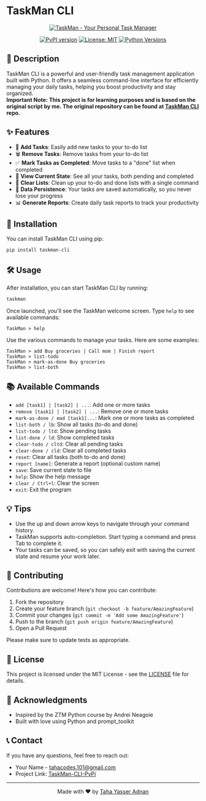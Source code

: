 # TaskMan CLI

<div align="center">

[![TaskMan - Your Personal Task Manager](https://img.shields.io/badge/TaskMan-Your%20Personal%20Task%20Manager-blue?style=for-the-badge&logo=python&logoColor=white)](https://github.com/yourusername/TaskMan-CLI)

[![PyPI version](https://badge.fury.io/py/taskman-cli.svg)](https://badge.fury.io/py/taskman-cli)
[![License: MIT](https://img.shields.io/badge/License-MIT-yellow.svg)](https://opensource.org/licenses/MIT)
[![Python Versions](https://img.shields.io/pypi/pyversions/taskman-cli.svg)](https://pypi.org/project/taskman-cli/)

</div>

## 📝 Description

TaskMan CLI is a powerful and user-friendly task management application built with Python. It offers a seamless command-line interface for efficiently managing your daily tasks, helping you boost productivity and stay organized.  
**Important Note: This project is for learning purposes and is based on the original script by me. The original repository can be found at [TaskMan CLI](https://github.com/tahadnan/TaskMan-CLI.git) repo.**

## ✨ Features

- 📌 **Add Tasks**: Easily add new tasks to your to-do list
- 🗑️ **Remove Tasks**: Remove tasks from your to-do list
- ✅ **Mark Tasks as Completed**: Move tasks to a "done" list when completed
- 👀 **View Current State**: See all your tasks, both pending and completed
- 🧹 **Clear Lists**: Clean up your to-do and done lists with a single command
- 💾 **Data Persistence**: Your tasks are saved automatically, so you never lose your progress
- 📊 **Generate Reports**: Create daily task reports to track your productivity

## 🚀 Installation

You can install TaskMan CLI using pip:

```bash
pip install taskman-cli
```

## 🛠️ Usage

After installation, you can start TaskMan CLI by running:

```bash
taskman
```

Once launched, you'll see the TaskMan welcome screen. Type `help` to see available commands:

```
TaskMan > help
```

Use the various commands to manage your tasks. Here are some examples:

```
TaskMan > add Buy groceries | Call mom | Finish report
TaskMan > list-todo
TaskMan > mark-as-done Buy groceries
TaskMan > list-both
```

## 📚 Available Commands

- `add [task1] | [task2] | ...`: Add one or more tasks
- `remove [task1] | [task2] | ...`: Remove one or more tasks
- `mark-as-done / mad [task1]...`: Mark one or more tasks as completed
- `list-both / lb`: Show all tasks (to-do and done)
- `list-todo / ltd`: Show pending tasks
- `list-done / ld`: Show completed tasks
- `clear-todo / cltd`: Clear all pending tasks
- `clear-done / cld`: Clear all completed tasks
- `reset`: Clear all tasks (both to-do and done)
- `report [name]`: Generate a report (optional custom name)
- `save`: Save current state to file
- `help`: Show the help message
- `clear / Ctrl+l`: Clear the screen
- `exit`: Exit the program

## 💡 Tips

- Use the up and down arrow keys to navigate through your command history.
- TaskMan supports auto-completion. Start typing a command and press Tab to complete it.
- Your tasks can be saved, so you can safely exit with saving the current state and resume your work later.

## 🤝 Contributing

Contributions are welcome! Here's how you can contribute:

1. Fork the repository
2. Create your feature branch (`git checkout -b feature/AmazingFeature`)
3. Commit your changes (`git commit -m 'Add some AmazingFeature'`)
4. Push to the branch (`git push origin feature/AmazingFeature`)
5. Open a Pull Request

Please make sure to update tests as appropriate.


## 📄 License

This project is licensed under the MIT License - see the [LICENSE](LICENSE) file for details.

## 🙏 Acknowledgments

- Inspired by the ZTM Python course by Andrei Neagoie
- Built with love using Python and prompt_toolkit

## 📞 Contact

If you have any questions, feel free to reach out:

- Your Name - tahacodes.101@gmail.com
- Project Link: [TaskMan-CLI-PyPi](https://github.com/tahadnan/TaskMan-CLI-PyPi.git)

---

<div align="center">

Made with ❤️ by [Taha Yasser Adnan](https://github.com/tahadnan)

</div>
